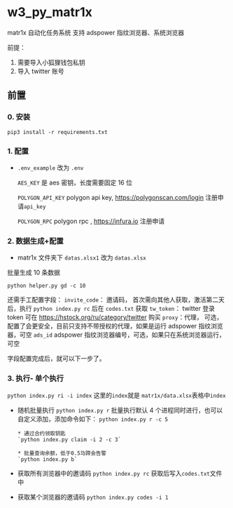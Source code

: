# w3_py_matr1x

matr1x 自动化任务系统
支持 adspower 指纹浏览器、系统浏览器

前提：

1. 需要导入小狐狸钱包私钥
2. 导入 twitter 账号

## 前置

### 0. 安装

`pip3 install -r requirements.txt`

### 1. 配置

- `.env_example` 改为 `.env`

  `AES_KEY` 是 aes 密钥，长度需要固定 16 位

  `POLYGON_API_KEY` polygon api key, https://polygonscan.com/login 注册申请`api_key`

  `POLYGON_RPC` polygon rpc , https://infura.io 注册申请

### 2. 数据生成+配置

- matr1x 文件夹下 `datas.xlsx1` 改为 `datas.xlsx`

批量生成 10 条数据

`python helper.py gd -c 10`

还需手工配置字段：
`invite_code`： 邀请码， 首次需向其他人获取，激活第二天后，执行 `python index.py rc` 后在 `codes.txt` 获取
`tw_token`： twitter 登录 token 可在 https://hstock.org/ru/category/twitter 购买
`proxy`：代理， 可选，配置了会更安全，目前只支持不带授权的代理，如果是运行 adspower 指纹浏览器，可空
`ads_id` adspower 指纹浏览器编号，可选，如果只在系统浏览器运行，可空

字段配置完成后，就可以下一步了。

### 3. 执行- 单个执行

`python index.py ri -i index`
这里的`index`就是 `matr1x/data.xlsx`表格中`index`

- 随机批量执行
  `python index.py r`
  批量执行默认 4 个进程同时进行，也可以自定义添加，添加命令如下：
  `python index.py r -c 5`

      * 通过合约领取钥匙
      `python index.py claim -i 2 -c 3`

      * 批量查询余额，低于0.5马蹄会告警
      `python index.py b`

- 获取所有浏览器中的邀请码
  `python index.py rc`
  获取后写入`codes.txt`文件中

- 获取某个浏览器的邀请码
  `python index.py codes -i 1`

